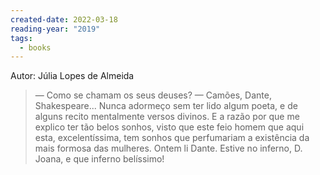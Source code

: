 ```yaml
---
created-date: 2022-03-18
reading-year: "2019"
tags:
  - books
---
```

Autor: Júlia Lopes de Almeida

>  — Como se chamam os seus deuses?
— Camões, Dante, Shakespeare... Nunca adormeço sem ter lido algum poeta, e de alguns recito mentalmente versos divinos. E a razão por que me explico ter tão belos sonhos, visto que este feio homem que aqui esta, excelentíssima, tem sonhos que perfumariam a existência da mais formosa das mulheres. Ontem li Dante. Estive no inferno, D. Joana, e que inferno belíssimo!


